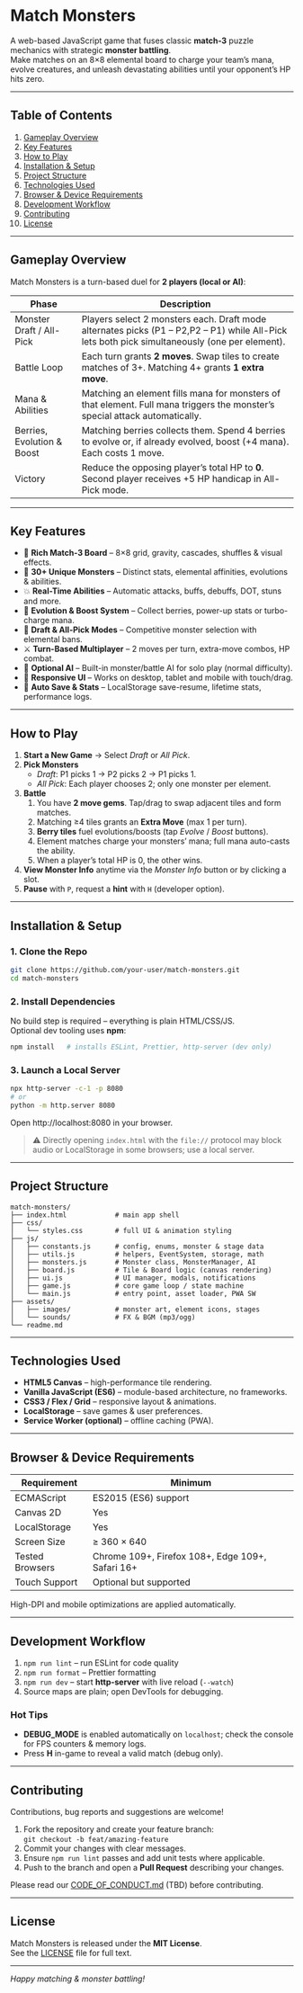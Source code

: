 # Match Monsters

A web-based JavaScript game that fuses classic **match-3** puzzle mechanics with strategic **monster battling**.  
Make matches on an 8×8 elemental board to charge your team’s mana, evolve creatures, and unleash devastating abilities until your opponent’s HP hits zero.

---

## Table of Contents
1. [Gameplay Overview](#gameplay-overview)  
2. [Key Features](#key-features)  
3. [How to Play](#how-to-play)  
4. [Installation & Setup](#installation--setup)  
5. [Project Structure](#project-structure)  
6. [Technologies Used](#technologies-used)  
7. [Browser & Device Requirements](#browser--device-requirements)  
8. [Development Workflow](#development-workflow)  
9. [Contributing](#contributing)  
10. [License](#license)

---

## Gameplay Overview
Match Monsters is a turn-based duel for **2 players (local or AI)**:

| Phase | Description |
|-------|-------------|
| Monster Draft / All-Pick | Players select 2 monsters each. Draft mode alternates picks (P1 – P2,P2 – P1) while All-Pick lets both pick simultaneously (one per element). |
| Battle Loop | Each turn grants **2 moves**. Swap tiles to create matches of 3+. Matching 4+ grants **1 extra move**. |
| Mana & Abilities | Matching an element fills mana for monsters of that element. Full mana triggers the monster’s special attack automatically. |
| Berries, Evolution & Boost | Matching berries collects them. Spend 4 berries to evolve or, if already evolved, boost (+4 mana). Each costs 1 move. |
| Victory | Reduce the opposing player’s total HP to **0**. Second player receives +5 HP handicap in All-Pick mode. |

---

## Key Features
- 🧩 **Rich Match-3 Board** – 8×8 grid, gravity, cascades, shuffles & visual effects.  
- 🐲 **30+ Unique Monsters** – Distinct stats, elemental affinities, evolutions & abilities.  
- 💥 **Real-Time Abilities** – Automatic attacks, buffs, debuffs, DOT, stuns and more.  
- 🍓 **Evolution & Boost System** – Collect berries, power-up stats or turbo-charge mana.  
- 🔄 **Draft & All-Pick Modes** – Competitive monster selection with elemental bans.  
- ⚔️ **Turn-Based Multiplayer** – 2 moves per turn, extra-move combos, HP combat.  
- 🤖 **Optional AI** – Built-in monster/battle AI for solo play (normal difficulty).  
- 📱 **Responsive UI** – Works on desktop, tablet and mobile with touch/drag.  
- 💾 **Auto Save & Stats** – LocalStorage save-resume, lifetime stats, performance logs.  

---

## How to Play
1. **Start a New Game** → Select *Draft* or *All Pick*.  
2. **Pick Monsters**  
   - *Draft*: P1 picks 1 → P2 picks 2 → P1 picks 1.  
   - *All Pick*: Each player chooses 2; only one monster per element.  
3. **Battle**  
   1. You have **2 move gems**. Tap/drag to swap adjacent tiles and form matches.  
   2. Matching ≥4 tiles grants an **Extra Move** (max 1 per turn).  
   3. **Berry tiles** fuel evolutions/boosts (tap *Evolve* / *Boost* buttons).  
   4. Element matches charge your monsters’ mana; full mana auto-casts the ability.  
   5. When a player’s total HP is 0, the other wins.  
4. **View Monster Info** anytime via the *Monster Info* button or by clicking a slot.  
5. **Pause** with `P`, request a **hint** with `H` (developer option).

---

## Installation & Setup
### 1. Clone the Repo
```bash
git clone https://github.com/your-user/match-monsters.git
cd match-monsters
```

### 2. Install Dependencies  
No build step is required – everything is plain HTML/CSS/JS.  
Optional dev tooling uses **npm**:

```bash
npm install   # installs ESLint, Prettier, http-server (dev only)
```

### 3. Launch a Local Server
```bash
npx http-server -c-1 -p 8080
# or
python -m http.server 8080
```
Open http://localhost:8080 in your browser.

> ⚠️ Directly opening `index.html` with the `file://` protocol may block audio or LocalStorage in some browsers; use a local server.

---

## Project Structure
```
match-monsters/
├── index.html            # main app shell
├── css/
│   └── styles.css        # full UI & animation styling
├── js/
│   ├── constants.js      # config, enums, monster & stage data
│   ├── utils.js          # helpers, EventSystem, storage, math
│   ├── monsters.js       # Monster class, MonsterManager, AI
│   ├── board.js          # Tile & Board logic (canvas rendering)
│   ├── ui.js             # UI manager, modals, notifications
│   ├── game.js           # core game loop / state machine
│   └── main.js           # entry point, asset loader, PWA SW
├── assets/
│   ├── images/           # monster art, element icons, stages
│   └── sounds/           # FX & BGM (mp3/ogg)
└── readme.md
```

---

## Technologies Used
- **HTML5 Canvas** – high-performance tile rendering.  
- **Vanilla JavaScript (ES6)** – module-based architecture, no frameworks.  
- **CSS3 / Flex / Grid** – responsive layout & animations.  
- **LocalStorage** – save games & user preferences.  
- **Service Worker (optional)** – offline caching (PWA).  

---

## Browser & Device Requirements
| Requirement | Minimum |
|-------------|---------|
| ECMAScript | ES2015 (ES6) support |
| Canvas 2D  | Yes |
| LocalStorage | Yes |
| Screen Size | ≥ 360 × 640 |
| Tested Browsers | Chrome 109+, Firefox 108+, Edge 109+, Safari 16+ |
| Touch Support | Optional but supported |

High-DPI and mobile optimizations are applied automatically.

---

## Development Workflow
1. `npm run lint` – run ESLint for code quality  
2. `npm run format` – Prettier formatting  
3. `npm run dev` – start **http-server** with live reload (`--watch`)  
4. Source maps are plain; open DevTools for debugging.  

### Hot Tips
- **DEBUG_MODE** is enabled automatically on `localhost`; check the console for FPS counters & memory logs.  
- Press **H** in-game to reveal a valid match (debug only).  

---

## Contributing
Contributions, bug reports and suggestions are welcome!

1. Fork the repository and create your feature branch:  
   `git checkout -b feat/amazing-feature`
2. Commit your changes with clear messages.  
3. Ensure `npm run lint` passes and add unit tests where applicable.  
4. Push to the branch and open a **Pull Request** describing your changes.

Please read our [CODE_OF_CONDUCT.md](CODE_OF_CONDUCT.md) (TBD) before contributing.

---

## License
Match Monsters is released under the **MIT License**.  
See the [LICENSE](LICENSE) file for full text.

---

*Happy matching & monster battling!*  
